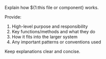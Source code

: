 Explain how ${1:this file or component} works.

Provide:
1. High-level purpose and responsibility
2. Key functions/methods and what they do
3. How it fits into the larger system
4. Any important patterns or conventions used

Keep explanations clear and concise.